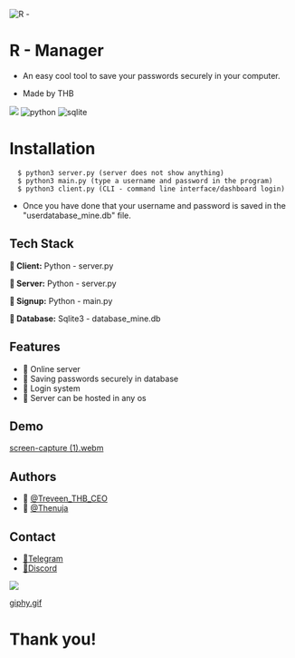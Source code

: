 ![R -](https://user-images.githubusercontent.com/97717488/209462590-cb4bb5be-490d-44f5-8464-1a972c58840d.png)


# R - Manager 

 * An easy cool tool to save your passwords securely in your computer.

 * Made by THB 
 

 ![](https://img.shields.io/pypi/l/hashlib?color=yellow&logo=python)
 ![python](https://img.shields.io/badge/Python-v3.10-3776AB?style=for_the_badge&logo=Python)
 ![sqlite](https://img.shields.io/badge/Sqlite-v3-003B57?style=for_the_badge&logo=Sqlite)
 
# Installation
      
      $ python3 server.py (server does not show anything)
      $ python3 main.py (type a username and password in the program)
      $ python3 client.py (CLI - command line interface/dashboard login)

* Once you have done that your username and password is saved in the "userdatabase_mine.db" file.



## Tech Stack

**🤖 Client:** Python - server.py

**🤖 Server:** Python - server.py

**🤖 Signup:** Python - main.py 

**🤖 Database:** Sqlite3 - database_mine.db 


## Features

- 🤖 Online server 
- 🤖 Saving passwords securely in database 
- 🤖 Login system
- 🤖 Server can be hosted in any os 

## Demo

[screen-capture (1).webm](https://user-images.githubusercontent.com/97717488/209463033-d6110015-d54b-488b-8cf9-db62ffe293db.webm)



## Authors

- 🤖 [@Treveen_THB_CEO](https://github.com/Hirukshacoder)
- 🤖 [@Thenuja](https://github.com/tmanumsl)

## Contact

- [📱Telegram](https://t.me/+wrtEUZA9_j8yMjM9)
- [💽Discord](https://discord.com/channels/1050402536336654436/1050417547499028491)

<a href="https://www.buymeacoffee.com/thborg"><img src="https://img.buymeacoffee.com/button-api/?text=Donate us&emoji=🍪&slug=thborg&button_colour=FFDD00&font_colour=000000&font_family=Cookie&outline_colour=000000&coffee_colour=ffffff" /></a>

[giphy.gif](https://user-images.githubusercontent.com/97717488/209466160-d8ef8a98-a1be-4b41-aa99-ee1bb59f7194.gif)

# Thank you!
